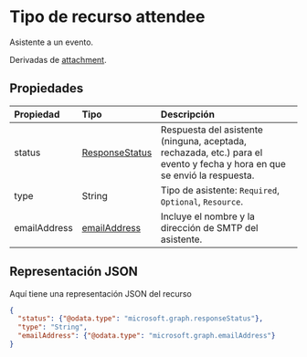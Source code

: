 # <a name="attendee-resource-type"></a>Tipo de recurso attendee

Asistente a un evento.

Derivadas de [attachment](attendeebase.md).

## <a name="properties"></a>Propiedades
| Propiedad       | Tipo    |Descripción|
|:---------------|:--------|:----------|
|status|[ResponseStatus](responsestatus.md)|Respuesta del asistente (ninguna, aceptada, rechazada, etc.) para el evento y fecha y hora en que se envió la respuesta.|
|type|String|Tipo de asistente: `Required`, `Optional`, `Resource`.|
|emailAddress|[emailAddress](emailAddress.md)|Incluye el nombre y la dirección de SMTP del asistente.|


## <a name="json-representation"></a>Representación JSON

Aquí tiene una representación JSON del recurso

<!-- {
  "blockType": "resource",
  "optionalProperties": [

  ],
  "@odata.type": "microsoft.graph.attendee"
}-->

```json
{
  "status": {"@odata.type": "microsoft.graph.responseStatus"},
  "type": "String",
  "emailAddress": {"@odata.type": "microsoft.graph.emailAddress"}
}

```


<!-- uuid: 8fcb5dbc-d5aa-4681-8e31-b001d5168d79
2015-10-25 14:57:30 UTC -->
<!-- {
  "type": "#page.annotation",
  "description": "attendee resource",
  "keywords": "",
  "section": "documentation",
  "tocPath": ""
}-->